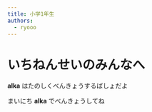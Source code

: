 ```yaml
---
title: 小学1年生
authors:
  - ryooo
---
```


# いちねんせいのみんなへ

**alka** はたのしくべんきょうするばしょだよ

まいにち **alka** でべんきょうしてね
